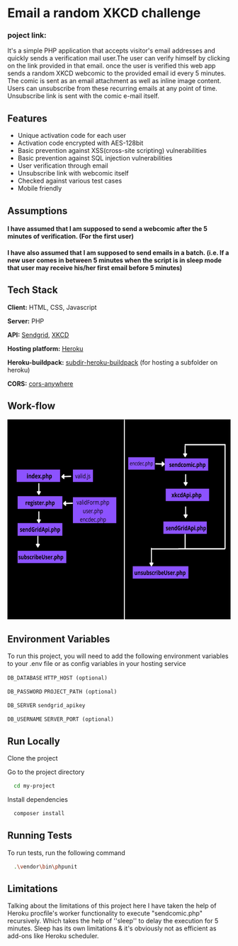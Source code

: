 # Email a random XKCD challenge

### poject link:

It's a simple PHP application that accepts visitor's email addresses and quickly sends a verification mail user.The user can verify himself by clicking on the link provided in that email.
once the user is verified this web app sends a random XKCD webcomic to the provided email id every 5 minutes.
The comic is sent as an email attachment as well as inline image content.
Users can unsubscribe from these recurring emails at any point of time. Unsubscribe link is sent with the comic e-mail itself.

## Features

- Unique activation code for each user
- Activation code encrypted with AES-128bit
- Basic prevention against XSS(cross-site scripting) vulnerabilities
- Basic prevention against SQL injection vulnerabilities
- User verification through email
- Unsubscribe link with webcomic itself
- Checked against various test cases
- Mobile friendly

## Assumptions

#### I have assumed that I am supposed to send a webcomic after the 5 minutes of verification. (For the first user)

#### I have also assumed that I am supposed to send emails in a batch. (i.e. If a new user comes in between 5 minutes when the script is in sleep mode that user may receive his/her first email before 5 minutes)

## Tech Stack

**Client:** HTML, CSS, Javascript

**Server:** PHP

**API:** <a href="https://sendgrid.com/solutions/email-api/">Sendgrid</a>, <a href="https://xkcd.com/">XKCD</a>

**Hosting platform:** <a href="https://www.heroku.com/">Heroku</a>

**Heroku-buildpack:** <a href="https://github.com/timanovsky/subdir-heroku-buildpack">subdir-heroku-buildpack</a> (for hosting a subfolder on heroku)

**CORS:** <a href="https://cors-anywhere.herokuapp.com/corsdemo">cors-anywhere</a>

## Work-flow

<img src="./app/Assets/Images/workflow.png" width="700px" height="450px" alt="can't">

## Environment Variables

To run this project, you will need to add the following environment variables to your .env file or as config variables in your hosting service

`DB_DATABASE` `HTTP_HOST (optional)`

`DB_PASSWORD` `PROJECT_PATH (optional)`

`DB_SERVER` `sendgrid_apikey`

`DB_USERNAME` `SERVER_PORT (optional)`

## Run Locally

Clone the project

Go to the project directory

```bash
  cd my-project
```

Install dependencies

```bash
  composer install
```

## Running Tests

To run tests, run the following command

```bash
  .\vendor\bin\phpunit
```

## Limitations

Talking about the limitations of this project here I have taken the help of Heroku procfile's worker functionality to execute "sendcomic.php" recursively. Which takes the help of ''sleep'' to delay the execution for 5 minutes. Sleep has its own limitations & it's obviously not as efficient as add-ons like Heroku scheduler.
